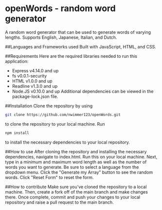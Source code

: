 # openWords - random word generator
A random word generator that can be used to generate words of varying lengths.
Supports English, Japanese, Italian, and Dutch.

##Languages and Frameworks used
Built with JavaScript, HTML, and CSS.

##Requirements
Here are the required libraries needed to run this application:
 - Express v4.14.0 and up
 - fs v0.0.1-security
 - HTML v1.0.0 and up
 - Readline v1.3.0 and up
 - Node.JS v0.10.0 and up
Additional dependencies can be viewed in the package-lock.json file.

##Installation
Clone the repository by using
```sh
git clone https://github.com/nwimmer123/openWords.git
```
 to clone the repository to your local machine.
Run 
```sh
npm install
```
 to install the necessary dependencies to your local repository.

##How to use
After cloning the repository and installing the necessary dependencies, navigate to index.html. Run this on your local machine.
Next, type in a minimum and maximum word length as well as the number of words you want to generate. Be sure to select a language from the dropdown menu.
Click the "Generate my Array" button to see the random words.
Click "Reset Form" to reset the form.

##How to contribute
Make sure you've cloned the repository to a local machine. Then, create a fork off of the main branch and make changes there. Once complete, commit and push your changes to your local repository and raise a pull request to the main branch.